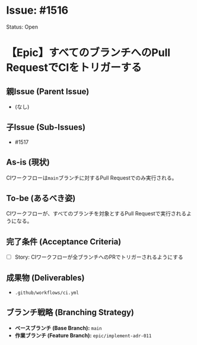 # Issue: #1516
Status: Open
# 【Epic】すべてのブランチへのPull RequestでCIをトリガーする

## 親Issue (Parent Issue)
- (なし)

## 子Issue (Sub-Issues)
- #1517

## As-is (現状)
CIワークフローは`main`ブランチに対するPull Requestでのみ実行される。

## To-be (あるべき姿)
CIワークフローが、すべてのブランチを対象とするPull Requestで実行されるようになる。

## 完了条件 (Acceptance Criteria)
- [ ] Story: CIワークフローが全ブランチへのPRでトリガーされるようにする

## 成果物 (Deliverables)
- `.github/workflows/ci.yml`

## ブランチ戦略 (Branching Strategy)
- **ベースブランチ (Base Branch):** `main`
- **作業ブランチ (Feature Branch):** `epic/implement-adr-011`
